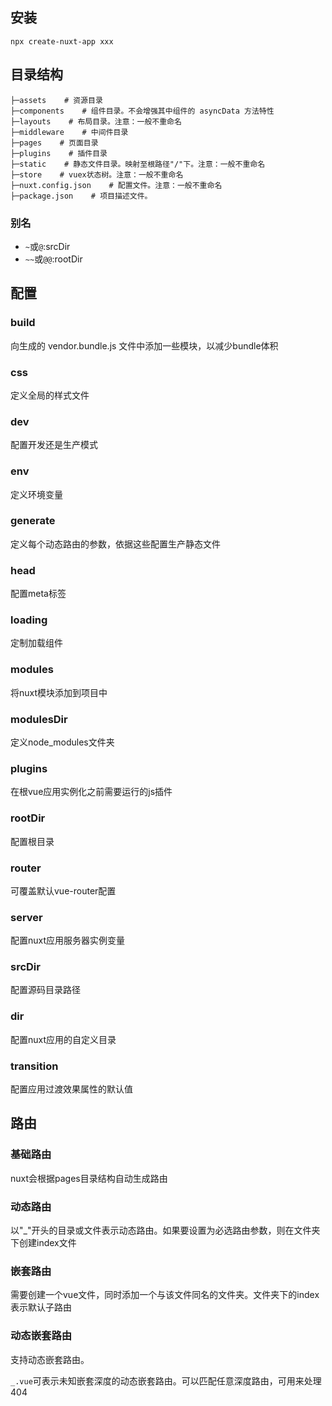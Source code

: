 ## 安装
````
npx create-nuxt-app xxx
````

## 目录结构
````
├─assets    # 资源目录
├─components    # 组件目录。不会增强其中组件的 asyncData 方法特性
├─layouts    # 布局目录。注意：一般不重命名
├─middleware    # 中间件目录
├─pages    # 页面目录
├─plugins    # 插件目录
├─static    # 静态文件目录。映射至根路径"/"下。注意：一般不重命名
├─store    # vuex状态树。注意：一般不重命名
├─nuxt.config.json    # 配置文件。注意：一般不重命名
├─package.json    # 项目描述文件。
````

### 别名
* ````~````或````@````:srcDir
* ````~~````或````@@````:rootDir

## 配置
### build
向生成的 vendor.bundle.js 文件中添加一些模块，以减少bundle体积

### css
定义全局的样式文件

### dev
配置开发还是生产模式

### env
定义环境变量

### generate
定义每个动态路由的参数，依据这些配置生产静态文件

### head
配置meta标签

### loading
定制加载组件

### modules
将nuxt模块添加到项目中

### modulesDir
定义node_modules文件夹

### plugins
在根vue应用实例化之前需要运行的js插件

### rootDir
配置根目录

### router
可覆盖默认vue-router配置

### server
配置nuxt应用服务器实例变量

### srcDir
配置源码目录路径

### dir
配置nuxt应用的自定义目录

### transition
配置应用过渡效果属性的默认值

## 路由

### 基础路由
nuxt会根据pages目录结构自动生成路由

### 动态路由
以"_"开头的目录或文件表示动态路由。如果要设置为必选路由参数，则在文件夹下创建index文件

### 嵌套路由
需要创建一个vue文件，同时添加一个与该文件同名的文件夹。文件夹下的index表示默认子路由

### 动态嵌套路由
支持动态嵌套路由。

````_.vue````可表示未知嵌套深度的动态嵌套路由。可以匹配任意深度路由，可用来处理404















